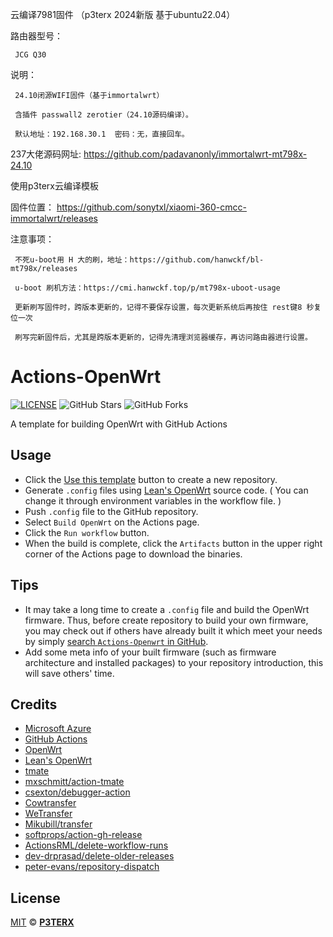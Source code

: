 

云编译7981固件 （p3terx 2024新版 基于ubuntu22.04）

路由器型号：

     JCG Q30

说明：
     
     24.10闭源WIFI固件（基于immortalwrt）

     含插件 passwall2 zerotier（24.10源码编译）。

     默认地址：192.168.30.1  密码：无，直接回车。

237大佬源码网址: https://github.com/padavanonly/immortalwrt-mt798x-24.10

使用p3terx云编译模板

固件位置： https://github.com/sonytxl/xiaomi-360-cmcc-immortalwrt/releases
     
注意事项：

     不死u-boot用 H 大的刷，地址：https://github.com/hanwckf/bl-mt798x/releases

     u-boot 刷机方法：https://cmi.hanwckf.top/p/mt798x-uboot-usage

     更新刷写固件时，跨版本更新的，记得不要保存设置，每次更新系统后再按住 rest键8 秒复位一次

     刷写完新固件后，尤其是跨版本更新的，记得先清理浏览器缓存，再访问路由器进行设置。




# Actions-OpenWrt

[![LICENSE](https://img.shields.io/github/license/mashape/apistatus.svg?style=flat-square&label=LICENSE)](https://github.com/P3TERX/Actions-OpenWrt/blob/master/LICENSE)
![GitHub Stars](https://img.shields.io/github/stars/P3TERX/Actions-OpenWrt.svg?style=flat-square&label=Stars&logo=github)
![GitHub Forks](https://img.shields.io/github/forks/P3TERX/Actions-OpenWrt.svg?style=flat-square&label=Forks&logo=github)

A template for building OpenWrt with GitHub Actions

## Usage

- Click the [Use this template](https://github.com/P3TERX/Actions-OpenWrt/generate) button to create a new repository.
- Generate `.config` files using [Lean's OpenWrt](https://github.com/coolsnowwolf/lede) source code. ( You can change it through environment variables in the workflow file. )
- Push `.config` file to the GitHub repository.
- Select `Build OpenWrt` on the Actions page.
- Click the `Run workflow` button.
- When the build is complete, click the `Artifacts` button in the upper right corner of the Actions page to download the binaries.

## Tips

- It may take a long time to create a `.config` file and build the OpenWrt firmware. Thus, before create repository to build your own firmware, you may check out if others have already built it which meet your needs by simply [search `Actions-Openwrt` in GitHub](https://github.com/search?q=Actions-openwrt).
- Add some meta info of your built firmware (such as firmware architecture and installed packages) to your repository introduction, this will save others' time.

## Credits

- [Microsoft Azure](https://azure.microsoft.com)
- [GitHub Actions](https://github.com/features/actions)
- [OpenWrt](https://github.com/openwrt/openwrt)
- [Lean's OpenWrt](https://github.com/coolsnowwolf/lede)
- [tmate](https://github.com/tmate-io/tmate)
- [mxschmitt/action-tmate](https://github.com/mxschmitt/action-tmate)
- [csexton/debugger-action](https://github.com/csexton/debugger-action)
- [Cowtransfer](https://cowtransfer.com)
- [WeTransfer](https://wetransfer.com/)
- [Mikubill/transfer](https://github.com/Mikubill/transfer)
- [softprops/action-gh-release](https://github.com/softprops/action-gh-release)
- [ActionsRML/delete-workflow-runs](https://github.com/ActionsRML/delete-workflow-runs)
- [dev-drprasad/delete-older-releases](https://github.com/dev-drprasad/delete-older-releases)
- [peter-evans/repository-dispatch](https://github.com/peter-evans/repository-dispatch)

## License

[MIT](https://github.com/P3TERX/Actions-OpenWrt/blob/main/LICENSE) © [**P3TERX**](https://p3terx.com)
